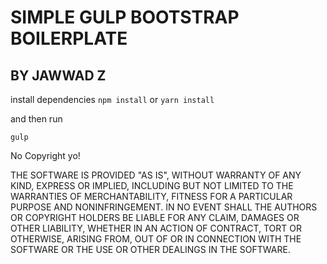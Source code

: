 #  SIMPLE GULP BOOTSTRAP BOILERPLATE
## BY JAWWAD Z

install dependencies
`npm install` or `yarn install`

and then run

`gulp`

No Copyright yo!


THE SOFTWARE IS PROVIDED "AS IS", WITHOUT WARRANTY OF ANY KIND, EXPRESS OR
IMPLIED, INCLUDING BUT NOT LIMITED TO THE WARRANTIES OF MERCHANTABILITY,
FITNESS FOR A PARTICULAR PURPOSE AND NONINFRINGEMENT. IN NO EVENT SHALL THE
AUTHORS OR COPYRIGHT HOLDERS BE LIABLE FOR ANY CLAIM, DAMAGES OR OTHER
LIABILITY, WHETHER IN AN ACTION OF CONTRACT, TORT OR OTHERWISE, ARISING FROM,
OUT OF OR IN CONNECTION WITH THE SOFTWARE OR THE USE OR OTHER DEALINGS IN THE
SOFTWARE.
